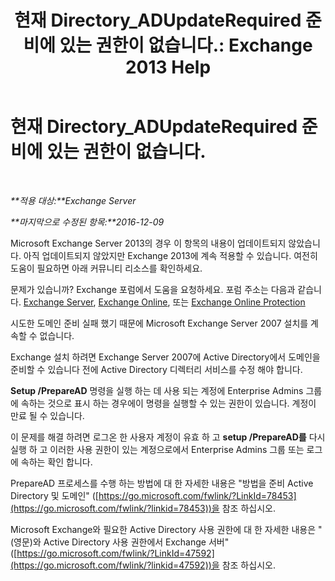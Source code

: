 ﻿---
title: '현재 Directory_ADUpdateRequired 준비에 있는 권한이 없습니다.: Exchange 2013 Help'
TOCTitle: 현재 Directory_ADUpdateRequired 준비에 있는 권한이 없습니다.
ms:assetid: 1412d8a1-605a-4b1e-bee3-0c97f2cc9e65
ms:mtpsurl: https://technet.microsoft.com/ko-kr/library/ms.exch.setupreadiness.adupdaterequired(v=EXCHG.150)
ms:contentKeyID: 50482554
ms.date: 05/22/2018
mtps_version: v=EXCHG.150
ms.translationtype: MT
---

# 현재 Directory\_ADUpdateRequired 준비에 있는 권한이 없습니다.

 

_**적용 대상:**Exchange Server_

_**마지막으로 수정된 항목:**2016-12-09_

Microsoft Exchange Server 2013의 경우 이 항목의 내용이 업데이트되지 않았습니다. 아직 업데이트되지 않았지만 Exchange 2013에 계속 적용할 수 있습니다. 여전히 도움이 필요하면 아래 커뮤니티 리소스를 확인하세요.

문제가 있습니까? Exchange 포럼에서 도움을 요청하세요. 포럼 주소는 다음과 같습니다. [Exchange Server](https://go.microsoft.com/fwlink/p/?linkid=60612), [Exchange Online](https://go.microsoft.com/fwlink/p/?linkid=267542), 또는 [Exchange Online Protection](https://go.microsoft.com/fwlink/p/?linkid=285351)

시도한 도메인 준비 실패 했기 때문에 Microsoft Exchange Server 2007 설치를 계속할 수 없습니다.

Exchange 설치 하려면 Exchange Server 2007에 Active Directory에서 도메인을 준비할 수 있습니다 전에 Active Directory 디렉터리 서비스를 수정 해야 합니다.

**Setup /PrepareAD** 명령을 실행 하는 데 사용 되는 계정에 Enterprise Admins 그룹에 속하는 것으로 표시 하는 경우에이 명령을 실행할 수 있는 권한이 있습니다. 계정이 만료 될 수 있습니다.

이 문제를 해결 하려면 로그온 한 사용자 계정이 유효 하 고 **setup /PrepareAD를** 다시 실행 하 고 이러한 사용 권한이 있는 계정으로에서 Enterprise Admins 그룹 또는 로그에 속하는 확인 합니다.

PrepareAD 프로세스를 수행 하는 방법에 대 한 자세한 내용은 "방법을 준비 Active Directory 및 도메인" ([https://go.microsoft.com/fwlink/?LinkId=78453](https://go.microsoft.com/fwlink/?linkid=78453))을 참조 하십시오.

Microsoft Exchange와 필요한 Active Directory 사용 권한에 대 한 자세한 내용은 "(영문)와 Active Directory 사용 권한에서 Exchange 서버" ([https://go.microsoft.com/fwlink/?LinkId=47592](https://go.microsoft.com/fwlink/?linkid=47592))을 참조 하십시오.

